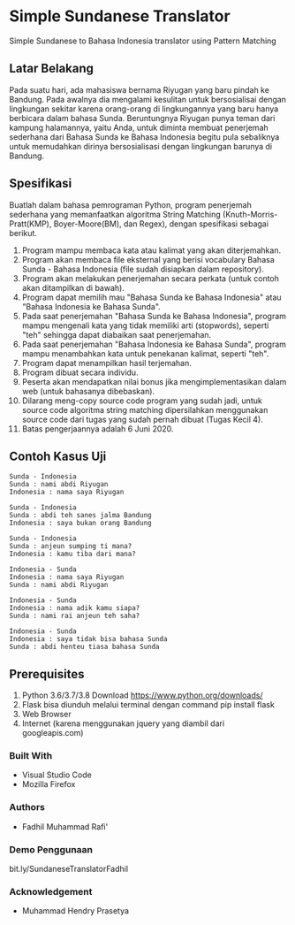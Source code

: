 # Simple Sundanese Translator
Simple Sundanese to Bahasa Indonesia translator using Pattern Matching

## Latar Belakang
Pada suatu hari, ada mahasiswa bernama Riyugan yang baru pindah ke Bandung. Pada awalnya dia mengalami kesulitan untuk bersosialisai dengan lingkungan sekitar karena orang-orang di lingkungannya yang baru hanya berbicara dalam bahasa Sunda. Beruntungnya Riyugan punya teman dari kampung halamannya, yaitu Anda, untuk diminta membuat penerjemah sederhana dari Bahasa Sunda ke Bahasa Indonesia begitu pula sebaliknya untuk memudahkan dirinya bersosialisasi dengan lingkungan barunya di Bandung.

## Spesifikasi
Buatlah dalam bahasa pemrograman Python, program penerjemah sederhana yang memanfaatkan algoritma String Matching (Knuth-Morris-Pratt(KMP), Boyer-Moore(BM), dan Regex), dengan spesifikasi sebagai berikut.
1. Program mampu membaca kata atau kalimat yang akan diterjemahkan.
2. Program akan membaca file eksternal yang berisi vocabulary Bahasa Sunda - Bahasa Indonesia (file sudah disiapkan dalam repository).
3. Program akan melakukan penerjemahan secara perkata (untuk contoh akan ditampilkan di bawah).
4. Program dapat memilih mau "Bahasa Sunda ke Bahasa Indonesia" atau "Bahasa Indonesia ke Bahasa Sunda".
5. Pada saat penerjemahan "Bahasa Sunda ke Bahasa Indonesia", program mampu mengenali kata yang tidak memiliki arti (stopwords), seperti "teh" sehingga dapat diabaikan saat penerjemahan.
6. Pada saat penerjemahan "Bahasa Indonesia ke Bahasa Sunda", program mampu menambahkan kata untuk penekanan kalimat, seperti "teh".
7. Program dapat menampilkan hasil terjemahan.
8. Program dibuat secara individu.
9. Peserta akan mendapatkan nilai bonus jika mengimplementasikan dalam web (untuk bahasanya dibebaskan).
10. Dilarang meng-copy source code program yang sudah jadi, untuk source code algoritma string matching dipersilahkan menggunakan source code dari tugas yang sudah pernah dibuat (Tugas Kecil 4).
11. Batas pengerjaannya adalah 6 Juni 2020.

## Contoh Kasus Uji
```
Sunda - Indonesia
Sunda : nami abdi Riyugan
Indonesia : nama saya Riyugan
```

```
Sunda - Indonesia
Sunda : abdi teh sanes jalma Bandung
Indonesia : saya bukan orang Bandung
```

```
Sunda - Indonesia
Sunda : anjeun sumping ti mana?
Indonesia : kamu tiba dari mana?
```

```
Indonesia - Sunda
Indonesia : nama saya Riyugan
Sunda : nami abdi Riyugan
```

```
Indonesia - Sunda
Indonesia : nama adik kamu siapa?
Sunda : nami rai anjeun teh saha?
```

```
Indonesia - Sunda
Indonesia : saya tidak bisa bahasa Sunda
Sunda : abdi henteu tiasa bahasa Sunda
```

## Prerequisites
1. Python 3.6/3.7/3.8 Download https://www.python.org/downloads/
2. Flask bisa diunduh melalui terminal dengan command pip install flask
3. Web Browser
4. Internet (karena menggunakan jquery yang diambil dari googleapis.com)

### Built With
- Visual Studio Code
- Mozilla Firefox

### Authors
- Fadhil Muhammad Rafi'

### Demo Penggunaan
bit.ly/SundaneseTranslatorFadhil

### Acknowledgement
- Muhammad Hendry Prasetya
